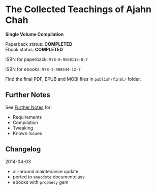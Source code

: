 
# The Collected Teachings of Ajahn Chah

**Single Volume Compilation**

Paperback status: **COMPLETED**  
Ebook status: **COMPLETED**

ISBN for paperback: `978-0-9568113-8-7`

ISBN for ebooks: `978-1-908444-12-7`

Find the final PDF, EPUB and MOBI files in `publish/final/` folder.

## Further Notes

See [Further Notes](./Further-Notes.md) for:

- Requirements
- Compilation
- Tweaking
- Known Issues

## Changelog

2014-04-03
- all-around maintenance update
- ported to `anecdote` documentclass
- ebooks with `prophecy` gem

